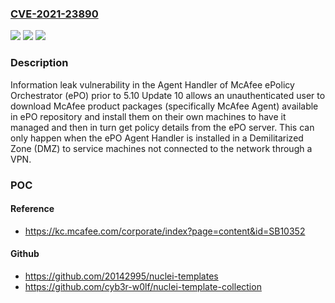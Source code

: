 ### [CVE-2021-23890](https://cve.mitre.org/cgi-bin/cvename.cgi?name=CVE-2021-23890)
![](https://img.shields.io/static/v1?label=Product&message=McAfee%20ePolicy%20Orchestrator%20(ePO)&color=blue)
![](https://img.shields.io/static/v1?label=Version&message=%3C%205.10%20CU%2010%20&color=brighgreen)
![](https://img.shields.io/static/v1?label=Vulnerability&message=CWE-200%3A%20Exposure%20of%20Sensitive%20Information%20to%20an%20Unauthorized%20Actor&color=brighgreen)

### Description

Information leak vulnerability in the Agent Handler of McAfee ePolicy Orchestrator (ePO) prior to 5.10 Update 10 allows an unauthenticated user to download McAfee product packages (specifically McAfee Agent) available in ePO repository and install them on their own machines to have it managed and then in turn get policy details from the ePO server. This can only happen when the ePO Agent Handler is installed in a Demilitarized Zone (DMZ) to service machines not connected to the network through a VPN.

### POC

#### Reference
- https://kc.mcafee.com/corporate/index?page=content&id=SB10352

#### Github
- https://github.com/20142995/nuclei-templates
- https://github.com/cyb3r-w0lf/nuclei-template-collection

